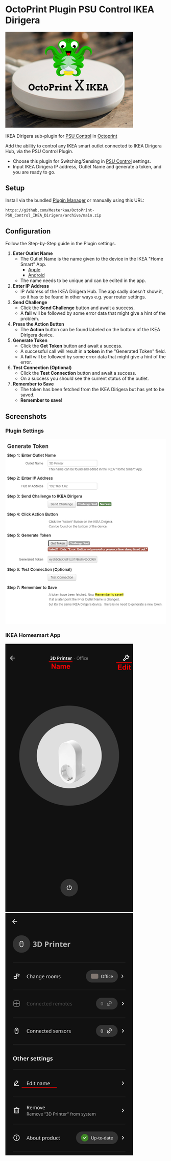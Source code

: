 # OctoPrint Plugin PSU Control IKEA Dirigera

<img src="./assets/img/OctoPrintXIKEA.png" width="400">


IKEA Dirigera sub-plugin for [PSU Control](https://github.com/kantlivelong/OctoPrint-PSUControl) in [Octoprint](https://octoprint.org/)

Add the ability to control any IKEA smart outlet connected to IKEA Dirigera Hub, via the PSU Control Plugin.

- Choose this plugin for Switching/Sensing in [PSU Control](https://github.com/kantlivelong/OctoPrint-PSUControl) settings.
- Input IKEA Dirigera IP address, Outlet Name and generate a token, and you are ready to go.

## Setup

Install via the bundled [Plugin Manager](https://docs.octoprint.org/en/master/bundledplugins/pluginmanager.html)
or manually using this URL:

    https://github.com/Mesterkaa/OctoPrint-PSU_Control_IKEA_Dirigera/archive/main.zip

## Configuration

Follow the Step-by-Step guide in the Plugin settings.
1. **Enter Outlet Name**
    - The Outlet Name is the name given to the device in the IKEA "Home Smart" App.
        - [Apple](https://apps.apple.com/us/app/ikea-home-smart/id1633226273)
        - [Android](https://play.google.com/store/apps/details?id=com.ikea.inter.homesmart.system2)
    - The name needs to be unique and can be edited in the app.
2. **Enter IP Address**
    - IP Address of the IKEA Dirigera Hub. The app sadly doesn't show it, so it has to be found in other ways e.g. your router settings.
3. **Send Challenge**
    - Click the **Send Challenge** button and await a success.
    - A **fail** will be followed by some error data that might give a hint of the problem.
4. **Press the Action Button**
    - The **Action** button can be found labeled on the bottom of the IKEA Dirigera device.
5. **Generate Token**
    - Click the **Get Token** button and await a success.
    - A successful call will result in a **token** in the "Generated Token" field.
    - A **fail** will be followed by some error data that might give a hint of the error.
6. **Test Connection (Optional)**
    - Click the **Test Connection** button and await a success.
    - On a success you should see the current status of the outlet.
7. **Remember to Save**
    - The token has been fetched from the IKEA Dirigera but has yet to be saved.
    - **Remember to save!**

## Screenshots
### Plugin Settings
<img src="./assets/img/Plugin.png" width="600">

### IKEA Homesmart App
<img src="./assets/img/IKEAHomeSmart1.png" width="400">

<img src="./assets/img/IKEAHomeSmart2.png" width="400">

